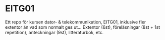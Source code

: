# EITG01
Ett repo för kursen dator- &amp; telekommunikation, EITG01, inklusive fler extentor än vad som normalt ges ut...
Extentor (6st), föreläsningar (8st + 1st repetition), anteckningar (9st), litteraturbok, etc.
